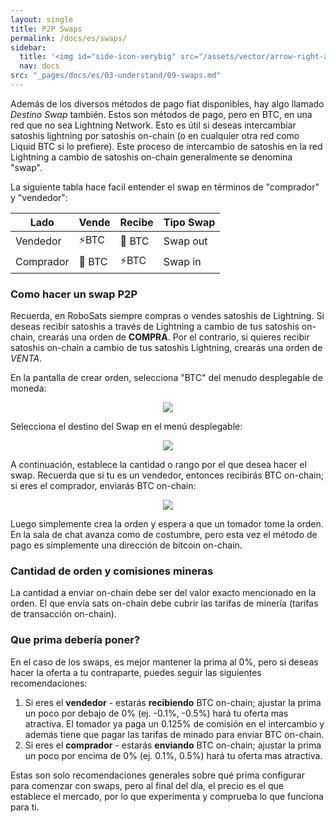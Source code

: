 ```yaml
---
layout: single
title: P2P Swaps
permalink: /docs/es/swaps/
sidebar:
  title: '<img id="side-icon-verybig" src="/assets/vector/arrow-right-arrow-left.svg"/>Swaps'
  nav: docs
src: "_pages/docs/es/03-understand/09-swaps.md"
---
```


Además de los diversos métodos de pago fiat disponibles, hay algo
llamado *Destino Swap* también. Estos son métodos de pago, pero en BTC, en una red que no sea Lightning Network. Esto es útil si deseas intercambiar satoshis lightning por satoshis on-chain (o en cualquier otra red como Liquid BTC si lo prefiere). Este proceso de intercambio de satoshis en la red Lightning a cambio de satoshis on-chain generalmente se denomina "swap".

La siguiente tabla hace facil entender el swap en términos de "comprador" y "vendedor":

| Lado      | Vende       | Recibe     | Tipo Swap |
|-----------|-------------|------------|-----------|
| Vendedor  | ⚡BTC        | 🔗 BTC     | Swap out  |
| Comprador | 🔗 BTC      | ⚡BTC       | Swap in   |


### Como hacer un swap P2P

Recuerda, en RoboSats siempre compras o vendes satoshis de Lightning. Si deseas recibir satoshis a través de Lightning a cambio de tus satoshis on-chain, crearás una orden de **COMPRA**. Por el contrario, si quieres recibir satoshis on-chain a cambio de tus satoshis Lightning, crearás una orden de *VENTA*.

En la pantalla de crear orden, selecciona "BTC" del menudo desplegable de moneda:

<div align="center">
    <img src="/assets/images/understand/btc-swap-in-dropdown.png"/>
</div>

Selecciona el destino del Swap en el menú desplegable:

<div align="center">
    <img src="/assets/images/understand/swap-destination-selection.png"/>
</div>

A continuación, establece la cantidad o rango por el que desea hacer el swap. Recuerda que si tu es un vendedor, entonces recibirás BTC on-chain; si eres el comprador, enviarás BTC on-chain:

<div align="center">
    <img src="/assets/images/understand/amount-swap.png"/>
</div>

Luego simplemente crea la orden y espera a que un tomador tome la orden. En la sala de chat avanza como de costumbre, pero esta vez el método de pago es simplemente una dirección de bitcoin on-chain.

### Cantidad de orden y comisiones mineras

La cantidad a enviar on-chain debe ser del valor exacto mencionado en la orden. El que envía sats on-chain debe cubrir las tarifas de minería (tarifas de transacción on-chain).

### Que prima debería poner?

En el caso de los swaps, es mejor mantener la prima al 0%, pero si deseas hacer la oferta a tu contraparte, puedes seguir las siguientes recomendaciones:

1. Si eres el **vendedor** - estarás **recibiendo** BTC on-chain; ajustar la prima un poco por debajo de 0% (ej. -0.1%, -0.5%) hará tu oferta mas atractiva. El tomador ya paga un 0.125% de comisión en el intercambio y además tiene que pagar las tarifas de minado para enviar BTC on-chain.
2. Si eres el **comprador** - estarás **enviando** BTC on-chain; ajustar la prima un poco por encima de 0% (ej. 0.1%, 0.5%) hará tu oferta mas atractiva.

Estas son solo recomendaciones generales sobre qué prima configurar para comenzar con swaps, pero al final del día, el precio es el que establece el mercado, por lo que experimenta y comprueba lo que funciona para ti.
